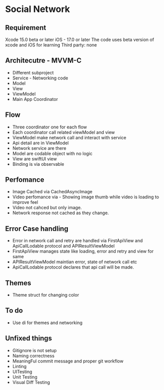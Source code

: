 # Social Network

## Requirement
 Xcode 15.0 beta or later
 iOS - 17.0 or later
 The code uses beta version of xcode and iOS for learning 
 Third party: none
 
## Architecutre - MVVM-C

- Different subproject
- Service - Networking code
- Model
- View
- ViewModel
- Main App Coordinator

## Flow

- Three coordinator one for each flow
- Each coordinator call related viewModel and view
- ViewModel make network call and interact with service
- Api detail are in ViewModel
- Network service are there
- Model are codable object with no logic
- View are swiftUI view
- Binding is via observable

## Perfomance
- Image Cached via CachedAsyncImage 
- Video perfomance via - Showing image thumb while video is loading to improve feel
- Video not cahced but only image. 
- Network response not cached as they change.

## Error Case handling
- Error in network call and retry are handled via FirstApiView and ApiCallLodable protocol and APIResultViewModel
- FirstApiView manages state like loading, error and retry and view for same
- APIResultViewModel maintian error, state of network call etc
- ApiCallLodable protocol declares that api call will be made.

## Themes
- Theme struct for changing color

## To do
- Use di for themes and networking

## Unfixed things
- Gitignore is not setup
- Naming correctness
- MeaningFul commit message and proper git workflow
- Linting
- UITesting
- Unit Testing
- Visual Diff Testing



